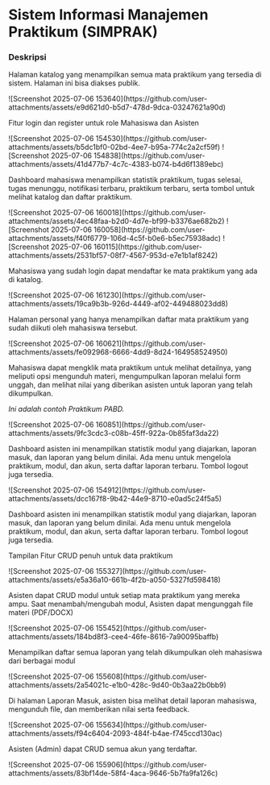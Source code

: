 <h1>Sistem Informasi Manajemen Praktikum (SIMPRAK)</h1>
<h3>Deskripsi</h3>

<p>Halaman katalog yang menampilkan semua mata praktikum yang tersedia di sistem. Halaman ini bisa diakses publik.</p>
![Screenshot 2025-07-06 153640](https://github.com/user-attachments/assets/e9d621d0-b5d7-478d-9dca-03247621a90d)

<p>Fitur login dan register untuk role Mahasiswa dan Asisten</p>
![Screenshot 2025-07-06 154530](https://github.com/user-attachments/assets/b5dc1bf0-02bd-4ee7-b95a-774c2a2cf59f)
![Screenshot 2025-07-06 154838](https://github.com/user-attachments/assets/41d477b7-4c7c-4383-b074-b4d6f1389ebc)

<p>Dashboard mahasiswa menampilkan statistik praktikum, tugas selesai, tugas menunggu, notifikasi terbaru, praktikum terbaru, serta tombol untuk melihat katalog dan daftar praktikum.</p>
![Screenshot 2025-07-06 160018](https://github.com/user-attachments/assets/4ec48faa-b2d0-4d7e-bf99-b3376ae682b2)
![Screenshot 2025-07-06 160058](https://github.com/user-attachments/assets/f40f6779-106d-4c5f-b0e6-b5ec75938adc)
![Screenshot 2025-07-06 160115](https://github.com/user-attachments/assets/2531bf57-08f7-4567-953d-e7e1b1af8242)

<p>Mahasiswa yang sudah login dapat mendaftar ke mata praktikum yang ada di katalog.</p>
![Screenshot 2025-07-06 161230](https://github.com/user-attachments/assets/19ca9b3b-926d-4449-af02-449488023dd8)

<p>Halaman personal yang hanya menampilkan daftar mata praktikum yang sudah diikuti oleh mahasiswa tersebut.</p>
![Screenshot 2025-07-06 160621](https://github.com/user-attachments/assets/fe092968-6666-4dd9-8d24-164958524950)

<p>Mahasiswa dapat mengklik mata praktikum untuk melihat detailnya, yang meliputi opsi mengunduh materi, mengumpulkan laporan melalui form unggah, dan melihat nilai yang diberikan asisten untuk laporan yang telah dikumpulkan.</p>
<p><i>Ini adalah contoh Praktikum PABD.</i></p>
![Screenshot 2025-07-06 160851](https://github.com/user-attachments/assets/9fc3cdc3-c08b-45ff-922a-0b85faf3da22)


<p>Dashboard asisten ini menampilkan statistik modul yang diajarkan, laporan masuk, dan laporan yang belum dinilai. Ada menu untuk mengelola praktikum, modul, dan akun, serta daftar laporan terbaru. Tombol logout juga tersedia.</p>
![Screenshot 2025-07-06 154912](https://github.com/user-attachments/assets/dcc167f8-9b42-44e9-8710-e0ad5c24f5a5)
<p>Dashboard asisten ini menampilkan statistik modul yang diajarkan, laporan masuk, dan laporan yang belum dinilai. Ada menu untuk mengelola praktikum, modul, dan akun, serta daftar laporan terbaru. Tombol logout juga tersedia.</p>

<p>Tampilan Fitur CRUD penuh untuk data praktikum</p>
![Screenshot 2025-07-06 155327](https://github.com/user-attachments/assets/e5a36a10-661b-4f2b-a050-5327fd598418)

<p>Asisten dapat CRUD modul untuk setiap mata praktikum yang mereka ampu. Saat menambah/mengubah modul, Asisten dapat mengunggah file materi (PDF/DOCX)</p>
![Screenshot 2025-07-06 155452](https://github.com/user-attachments/assets/184bd8f3-cee4-46fe-8616-7a90095baffb)

<p>Menampilkan daftar semua laporan yang telah dikumpulkan oleh mahasiswa dari berbagai modul</p>
![Screenshot 2025-07-06 155608](https://github.com/user-attachments/assets/2a54021c-e1b0-428c-9d40-0b3aa22b0bb9) 

<p>Di halaman Laporan Masuk, asisten bisa melihat detail laporan mahasiswa, mengunduh file, dan memberikan nilai serta feedback.</p>
![Screenshot 2025-07-06 155634](https://github.com/user-attachments/assets/f94c6404-2093-484f-b4ae-f745ccd130ac)

<p>Asisten (Admin) dapat CRUD semua akun yang terdaftar.</p>
![Screenshot 2025-07-06 155906](https://github.com/user-attachments/assets/83bf14de-58f4-4aca-9646-5b7fa9fa126c)
















